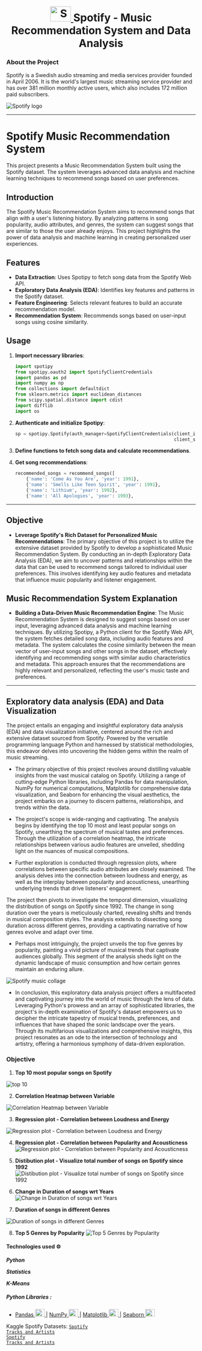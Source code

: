<h1 align="center"> <a href="https://open.spotify.com" target="_blank"> <img src="https://github.com/mrankitgupta/Spotify-Data-Analysis-using-Python/blob/main/images/social-spotify.svg" alt="Spotify" width="55" height="40"/> </a> Spotify -  Music Recommendation System and Data Analysis  <a> </h1>


### About the Project

Spotify is a Swedish audio streaming and media services provider founded in April 2006. It is the world's largest music streaming service provider and has over 381 million monthly active users, which also includes 172 million paid subscribers.


![Spotify logo](https://github.com/Gokul-Raja84/Spotify-Data-Analysis/assets/106546785/26b5935a-85dc-4428-9038-39d6de77a5c0)


---

# Spotify Music Recommendation System

This project presents a Music Recommendation System built using the Spotify dataset. The system leverages advanced data analysis and machine learning techniques to recommend songs based on user preferences.


## Introduction

The Spotify Music Recommendation System aims to recommend songs that align with a user's listening history. By analyzing patterns in song popularity, audio attributes, and genres, the system can suggest songs that are similar to those the user already enjoys. This project highlights the power of data analysis and machine learning in creating personalized user experiences.

## Features

- **Data Extraction**: Uses Spotipy to fetch song data from the Spotify Web API.
- **Exploratory Data Analysis (EDA)**: Identifies key features and patterns in the Spotify dataset.
- **Feature Engineering**: Selects relevant features to build an accurate recommendation model.
- **Recommendation System**: Recommends songs based on user-input songs using cosine similarity.


## Usage

1. **Import necessary libraries**:
   ```python
   import spotipy
   from spotipy.oauth2 import SpotifyClientCredentials
   import pandas as pd
   import numpy as np
   from collections import defaultdict
   from sklearn.metrics import euclidean_distances
   from scipy.spatial.distance import cdist
   import difflib
   import os
   ```

2. **Authenticate and initialize Spotipy**:
   ```python
   sp = spotipy.Spotify(auth_manager=SpotifyClientCredentials(client_id=os.environ["SPOTIFY_CLIENT_ID"],
                                                              client_secret=os.environ["SPOTIFY_CLIENT_SECRET"]))
   ```

3. **Define functions to fetch song data and calculate recommendations**.

4. **Get song recommendations**:
   ```python
   recommended_songs = recommend_songs([
       {'name': 'Come As You Are', 'year': 1991},
       {'name': 'Smells Like Teen Spirit', 'year': 1991},
       {'name': 'Lithium', 'year': 1992},
       {'name': 'All Apologies', 'year': 1993},


---

## Objective

- **Leverage Spotify's Rich Dataset for Personalized Music Recommendations**: The primary objective of this project is to utilize the extensive dataset provided by Spotify to develop a sophisticated Music Recommendation System. By conducting an in-depth Exploratory Data Analysis (EDA), we aim to uncover patterns and relationships within the data that can be used to recommend songs tailored to individual user preferences. This involves identifying key audio features and metadata that influence music popularity and listener engagement.

## Music Recommendation System Explanation

- **Building a Data-Driven Music Recommendation Engine**: The Music Recommendation System is designed to suggest songs based on user input, leveraging advanced data analysis and machine learning techniques. By utilizing Spotipy, a Python client for the Spotify Web API, the system fetches detailed song data, including audio features and metadata. The system calculates the cosine similarity between the mean vector of user-input songs and other songs in the dataset, effectively identifying and recommending songs with similar audio characteristics and metadata. This approach ensures that the recommendations are highly relevant and personalized, reflecting the user's music taste and preferences.

---

## Exploratory data analysis (EDA) and Data Visualization

The project entails an engaging and insightful exploratory data analysis (EDA) and data visualization initiative, centered around the rich and extensive dataset sourced from Spotify. Powered by the versatile programming language Python and harnessed by statistical methodologies, this endeavor delves into uncovering the hidden gems within the realm of music streaming.

- The primary objective of this project revolves around distilling valuable insights from the vast musical catalog on Spotify. Utilizing a range of cutting-edge Python libraries, including Pandas for data manipulation, NumPy for numerical computations, Matplotlib for comprehensive data visualization, and Seaborn for enhancing the visual aesthetics, the project embarks on a journey to discern patterns, relationships, and trends within the data.

- The project's scope is wide-ranging and captivating. The analysis begins by identifying the top 10 most and least popular songs on Spotify, unearthing the spectrum of musical tastes and preferences. Through the utilization of a correlation heatmap, the intricate relationships between various audio features are unveiled, shedding light on the nuances of musical compositions.

- Further exploration is conducted through regression plots, where correlations between specific audio attributes are closely examined. The analysis delves into the connection between loudness and energy, as well as the interplay between popularity and acousticness, unearthing underlying trends that drive listeners' engagement.

The project then pivots to investigate the temporal dimension, visualizing the distribution of songs on Spotify since 1992. The change in song duration over the years is meticulously charted, revealing shifts and trends in musical composition styles. The analysis extends to dissecting song duration across different genres, providing a captivating narrative of how genres evolve and adapt over time.

- Perhaps most intriguingly, the project unveils the top five genres by popularity, painting a vivid picture of musical trends that captivate audiences globally. This segment of the analysis sheds light on the dynamic landscape of music consumption and how certain genres maintain an enduring allure.






![Spotify music collage](https://github.com/Gokul-Raja84/Spotify-Data-Analysis/assets/106546785/8a91b159-c7df-4553-ac05-45428cc353f4)









- In conclusion, this exploratory data analysis project offers a multifaceted and captivating journey into the world of music through the lens of data. Leveraging Python's prowess and an array of sophisticated libraries, the project's in-depth examination of Spotify's dataset empowers us to decipher the intricate tapestry of musical trends, preferences, and influences that have shaped the sonic landscape over the years. Through its multifarious visualizations and comprehensive insights, this project resonates as an ode to the intersection of technology and artistry, offering a harmonious symphony of data-driven exploration.







### Objective
 
1. **Top 10 most popular songs on Spotify**


![top 10](https://github.com/Gokul-Raja84/Spotify-Data-Analysis/assets/106546785/cd81f3f5-facb-4d0e-b1da-b60789442352)

 
2. **Correlation Heatmap between Variable**

 ![Correlation Heatmap between Variable](https://github.com/Gokul-Raja84/Spotify-Data-Analysis/assets/106546785/667f1f6e-dc5b-4206-ac4e-ec2cdf705e50)


3. **Regression plot - Correlation between Loudness and Energy**

![Regression plot - Correlation between Loudness and Energy](https://github.com/Gokul-Raja84/Spotify-Data-Analysis/assets/106546785/f4e596f7-f9fc-4fc4-b237-ae227c5027e6)

 
 
4. **Regression plot - Correlation between Popularity and Acousticness**
![Regression plot - Correlation between Popularity and Acousticness](https://github.com/Gokul-Raja84/Spotify-Data-Analysis/assets/106546785/e9d61bb0-b002-4e61-81bf-33096d02fb9c)

 
5. **Distibution plot - Visualize total number of songs on Spotify since 1992**
![Distibution plot - Visualize total number of songs on Spotify since 1992](https://github.com/Gokul-Raja84/Spotify-Data-Analysis/assets/106546785/39c4e1df-26fb-48a4-b6c3-339b2f6aa6e0)

 
6. **Change in Duration of songs wrt Years**
 ![Change in Duration of songs wrt Years](https://github.com/Gokul-Raja84/Spotify-Data-Analysis/assets/106546785/e92c1eb1-9368-464f-b5d2-9b877d32e369)

7. **Duration of songs in different Genres**
 
 
 ![Duration of songs in different Genres](https://github.com/Gokul-Raja84/Spotify-Data-Analysis/assets/106546785/0fae7e69-6577-4696-ab18-96ffbf1a4777)

8. **Top 5 Genres by Popularity**
![Top 5 Genres by Popularity](https://github.com/Gokul-Raja84/Spotify-Data-Analysis/assets/106546785/7ec5edd7-a45e-425a-9795-d5d5352947e1)


#### Technologies used ⚙️

***Python***

***Statistics***

***K-Means***

 ##### Python Libraries : 
* <a href="https://pandas.pydata.org/">Pandas</a><a href="https://pandas.pydata.org/" target="_blank" rel="noreferrer"> <img src="https://upload.wikimedia.org/wikipedia/commons/thumb/e/ed/Pandas_logo.svg/450px-Pandas_logo.svg.png" alt="pandas" width="25" height="20"/> </a> |  <a href="https://numpy.org/">NumPy</a><a href="https://numpy.org/" target="_blank" rel="noreferrer"> <img src="https://numpy.org/images/logo.svg" alt="numpy" width="25" height="20"/> </a>  |  <a href="https://matplotlib.org/">Matplotlib</a><a href="https://matplotlib.org/" target="_blank" rel="noreferrer"> <img src="https://matplotlib.org/3.1.1/_static/logo2_compressed.svg" alt="matplotlib" width="25" height="20"/> </a>  |  <a href="https://seaborn.pydata.org">Seaborn</a><a href="https://seaborn.pydata.org" target="_blank" rel="noreferrer"> <img src="https://seaborn.pydata.org/_images/logo-mark-lightbg.svg" alt="Seaborn" width="25" height="20"/> </a>



Kaggle Spotify Datasets:
<code>[Spotify Tracks and Artists](https://www.kaggle.com/datasets/vatsalmavani/spotify-dataset)</code>  
<code>[Spotify Tracks and Artists](https://www.kaggle.com/datasets/gokulraja84/spotify-artists-and-tracks-datasets)</code>   

